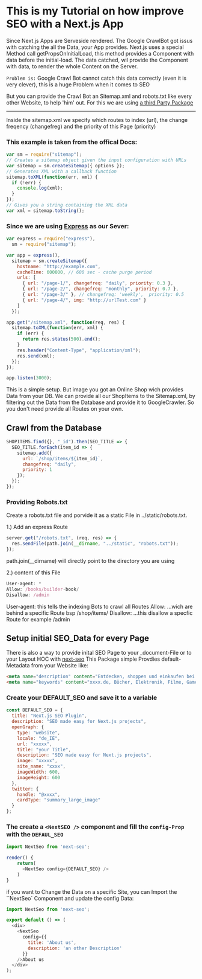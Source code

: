 # This is my Tutorial on how improve SEO with a Next.js App

Since Next.js Apps are Serveside rendered. The Google CrawlBot got issus with catching the all the Data, your App provides.
Next.js uses a special Method call getPropsOnInitialLoad, this method provides a Component with data before the initial-load. The data catched, wil provide the Component with data, to render the whole Content on the Server.

`Problem is:` Google Crawl Bot cannot catch this data correctly (even it is very clever), this is a huge Problem when it comes to SEO

But you can provide the Crawl Bot an Sitemap.xml and robots.txt like every other Website, to help 'him' out.
For this we are using [a third Party Package]('https://github.com/ekalinin/sitemap.js')
  
----

Inside the sitemap.xml we specify which routes to index (url), the change freqency (changefreg) and the priority of this Page (priority)

### This example is taken from the offical Docs:

```javascript
var sm = require("sitemap");
// Creates a sitemap object given the input configuration with URLs
var sitemap = sm.createSitemap({ options });
// Generates XML with a callback function
sitemap.toXML(function(err, xml) {
  if (!err) {
    console.log(xml);
  }
});
// Gives you a string containing the XML data
var xml = sitemap.toString();
```

### Since we are using [Express]('https://www.npmjs.com/package/express') as our Sever:

```javascript
var express = require("express"),
  sm = require("sitemap");

var app = express(),
  sitemap = sm.createSitemap({
    hostname: "http://example.com",
    cacheTime: 600000, // 600 sec - cache purge period
    urls: [
      { url: "/page-1/", changefreq: "daily", priority: 0.3 },
      { url: "/page-2/", changefreq: "monthly", priority: 0.7 },
      { url: "/page-3/" }, // changefreq: 'weekly',  priority: 0.5
      { url: "/page-4/", img: "http://urlTest.com" }
    ]
  });

app.get("/sitemap.xml", function(req, res) {
  sitemap.toXML(function(err, xml) {
    if (err) {
      return res.status(500).end();
    }
    res.header("Content-Type", "application/xml");
    res.send(xml);
  });
});

app.listen(3000);
```

This is a simple setup.
But image you got an Online Shop wich provides Data from your DB.
We can provide all our ShopItems to the Sitemap.xml, by filtering out the Data from
the Database and provide it to GoogleCrawler. So you don't need provide all Routes on your own.

## Crawl from the Database

```javascript
SHOPITEMS.find({}, "_id").then(SEO_TITLE => {
  SEO_TITLE.forEach(item_id => {
    sitemap.add({
      url: `/shop/items/${item_id}`,
      changefreq: "daily",
      priority: 1
    });
  });
});
```

### Providing Robots.txt

Create a robots.txt file and porvide it as a static File in ../static/robots.txt.

1.) Add an express Route

```javascript
server.get("/robots.txt", (req, res) => {
  res.sendFile(path.join(__dirname, "../static", "robots.txt"));
});
```

path.join(\_\_dirname) will directly point to the directory you are using

2.) content of this File

```javascript
User-agent: *
Allow: /books/builder-book/
Disallow: /admin
```

User-agent: this tells the indexing Bots to crawl all Routes
Allow: ...wich are behind a specific Route bsp /shop/items/
Disallow: ...this disallow a specfic Route for example /admin

## Setup initial SEO_Data for every Page

There is also a way to provide inital SEO Page to your \_document-File or to your Layout HOC with [next-seo]('https://www.npmjs.com/package/next-seo')
This Package simple Provdies default-Metadata from your Website like:

```HTML
<meta name="description" content="Entdecken, shoppen und einkaufen bei Amazon.de: Günstige Preise für Elektronik &amp; Foto, Filme, Musik, Bücher, Games, Spielzeug, Sportartikel, Drogerie &amp; mehr bei Amazon.de">
<meta name="keywords" content="xxxx.de, Bücher, Elektronik, Filme, Games, Sportartikel, Schuhe, Spielzeug, Drogerie, Musik, MP3">
```

### Create your DEFAULT_SEO and save it to a variable

```javascript
const DEFAULT_SEO = {
  title: "Next.js SEO Plugin",
  description: "SEO made easy for Next.js projects",
  openGraph: {
    type: "website",
    locale: "de_IE",
    url: "xxxxx",
    title: "your Title",
    description: "SEO made easy for Next.js projects",
    image: "xxxxx",
    site_name: "xxxx",
    imageWidth: 600,
    imageHeight: 600
  },
  twitter: {
    handle: "@xxxx",
    cardType: "summary_large_image"
  }
};
```

### The create a `<NextSEO />` component and fill the `config-Prop` with the `DEFAUL_SEO`

```javascript
import NextSeo from 'next-seo';

render() {
    return(
      <NextSeo config={DEFAULT_SEO} />
    )
}
```

if you want to Change the Data on a specific Site, you can Import the ``NextSeo` Component and update the config Data:

````javascript
import NextSeo from 'next-seo';

export default () => (
  <div>
    <NextSeo
      config={{
        title: 'About us',
        description: 'an other Description'
      }}
    />About us
  </div>
);


